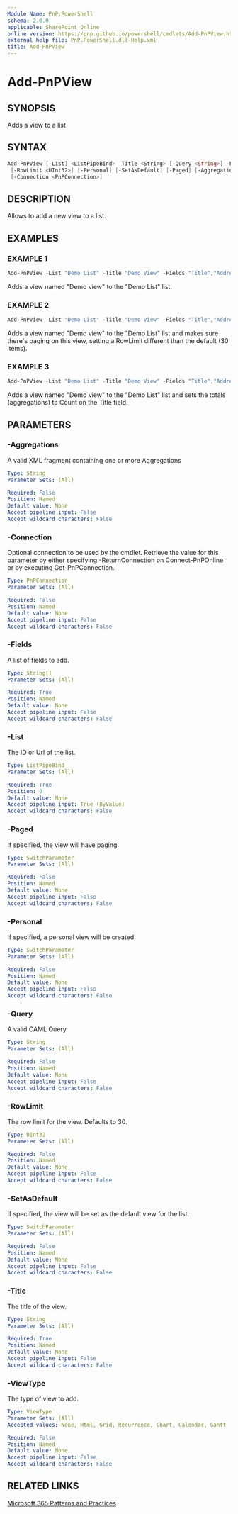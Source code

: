 ```yaml
---
Module Name: PnP.PowerShell
schema: 2.0.0
applicable: SharePoint Online
online version: https://pnp.github.io/powershell/cmdlets/Add-PnPView.html
external help file: PnP.PowerShell.dll-Help.xml
title: Add-PnPView
---
```

  
# Add-PnPView

## SYNOPSIS
Adds a view to a list

## SYNTAX

```powershell
Add-PnPView [-List] <ListPipeBind> -Title <String> [-Query <String>] -Fields <String[]> [-ViewType <ViewType>]
 [-RowLimit <UInt32>] [-Personal] [-SetAsDefault] [-Paged] [-Aggregations <String>] 
 [-Connection <PnPConnection>] 
```

## DESCRIPTION

Allows to add a new view to a list.

## EXAMPLES

### EXAMPLE 1
```powershell
Add-PnPView -List "Demo List" -Title "Demo View" -Fields "Title","Address"
```

Adds a view named "Demo view" to the "Demo List" list.

### EXAMPLE 2
```powershell
Add-PnPView -List "Demo List" -Title "Demo View" -Fields "Title","Address" -Paged -RowLimit 100
```

Adds a view named "Demo view" to the "Demo List" list and makes sure there's paging on this view, setting a RowLimit different than the default (30 items).

### EXAMPLE 3
```powershell
Add-PnPView -List "Demo List" -Title "Demo View" -Fields "Title","Address" -Aggregations "<FieldRef Name='Title' Type='COUNT'/>"
```

Adds a view named "Demo view" to the "Demo List" list and sets the totals (aggregations) to Count on the Title field.

## PARAMETERS

### -Aggregations
A valid XML fragment containing one or more Aggregations

```yaml
Type: String
Parameter Sets: (All)

Required: False
Position: Named
Default value: None
Accept pipeline input: False
Accept wildcard characters: False
```

### -Connection
Optional connection to be used by the cmdlet. Retrieve the value for this parameter by either specifying -ReturnConnection on Connect-PnPOnline or by executing Get-PnPConnection.

```yaml
Type: PnPConnection
Parameter Sets: (All)

Required: False
Position: Named
Default value: None
Accept pipeline input: False
Accept wildcard characters: False
```

### -Fields
A list of fields to add.

```yaml
Type: String[]
Parameter Sets: (All)

Required: True
Position: Named
Default value: None
Accept pipeline input: False
Accept wildcard characters: False
```

### -List
The ID or Url of the list.

```yaml
Type: ListPipeBind
Parameter Sets: (All)

Required: True
Position: 0
Default value: None
Accept pipeline input: True (ByValue)
Accept wildcard characters: False
```

### -Paged
If specified, the view will have paging.

```yaml
Type: SwitchParameter
Parameter Sets: (All)

Required: False
Position: Named
Default value: None
Accept pipeline input: False
Accept wildcard characters: False
```

### -Personal
If specified, a personal view will be created.

```yaml
Type: SwitchParameter
Parameter Sets: (All)

Required: False
Position: Named
Default value: None
Accept pipeline input: False
Accept wildcard characters: False
```

### -Query
A valid CAML Query.

```yaml
Type: String
Parameter Sets: (All)

Required: False
Position: Named
Default value: None
Accept pipeline input: False
Accept wildcard characters: False
```

### -RowLimit
The row limit for the view. Defaults to 30.

```yaml
Type: UInt32
Parameter Sets: (All)

Required: False
Position: Named
Default value: None
Accept pipeline input: False
Accept wildcard characters: False
```

### -SetAsDefault
If specified, the view will be set as the default view for the list.

```yaml
Type: SwitchParameter
Parameter Sets: (All)

Required: False
Position: Named
Default value: None
Accept pipeline input: False
Accept wildcard characters: False
```

### -Title
The title of the view.

```yaml
Type: String
Parameter Sets: (All)

Required: True
Position: Named
Default value: None
Accept pipeline input: False
Accept wildcard characters: False
```

### -ViewType
The type of view to add.

```yaml
Type: ViewType
Parameter Sets: (All)
Accepted values: None, Html, Grid, Recurrence, Chart, Calendar, Gantt

Required: False
Position: Named
Default value: None
Accept pipeline input: False
Accept wildcard characters: False
```



## RELATED LINKS

[Microsoft 365 Patterns and Practices](https://aka.ms/m365pnp)


